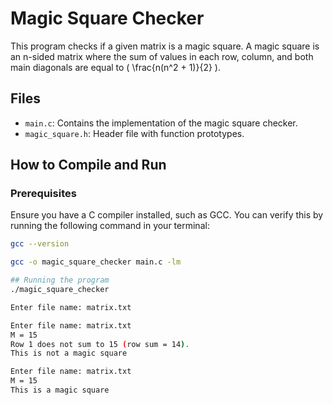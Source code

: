 # Magic Square Checker

This program checks if a given matrix is a magic square. A magic square is an n-sided matrix where the sum of values in each row, column, and both main diagonals are equal to \( \frac{n(n^2 + 1)}{2} \).

## Files

- `main.c`: Contains the implementation of the magic square checker.
- `magic_square.h`: Header file with function prototypes.

## How to Compile and Run

### Prerequisites

Ensure you have a C compiler installed, such as GCC. You can verify this by running the following command in your terminal:
```sh
gcc --version

gcc -o magic_square_checker main.c -lm

## Running the program
./magic_square_checker

Enter file name: matrix.txt

Enter file name: matrix.txt
M = 15
Row 1 does not sum to 15 (row sum = 14).
This is not a magic square

Enter file name: matrix.txt
M = 15
This is a magic square


